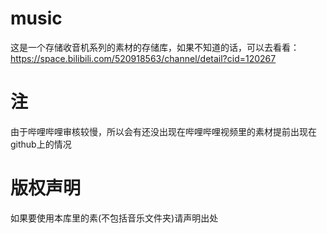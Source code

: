 # music
这是一个存储收音机系列的素材的存储库，如果不知道的话，可以去看看：  
https://space.bilibili.com/520918563/channel/detail?cid=120267
# 注
由于哔哩哔哩审核较慢，所以会有还没出现在哔哩哔哩视频里的素材提前出现在github上的情况
# 版权声明
如果要使用本库里的素(不包括音乐文件夹)请声明出处
